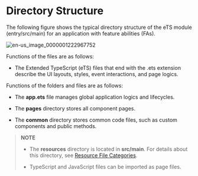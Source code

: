 # Directory Structure


The following figure shows the typical directory structure of the eTS module (entry/src/main) for an application with feature abilities (FAs).


![en-us_image_0000001222967752](figures/en-us_image_0000001222967752.png)


Functions of the files are as follows:


- The Extended TypeScript (eTS) files that end with the .ets extension describe the UI layouts, styles, event interactions, and page logics.


Functions of the folders and files are as follows:


- The **app.ets** file manages global application logics and lifecycles.

- The **pages** directory stores all component pages.

- The **common** directory stores common code files, such as custom components and public methods.


> **NOTE**
>
> - The **resources** directory is located in **src/main**. For details about this directory, see [Resource File Categories](ui-ts-basic-resource-file-categories.md).
>
> - TypeScript and JavaScript files can be imported as page files.
